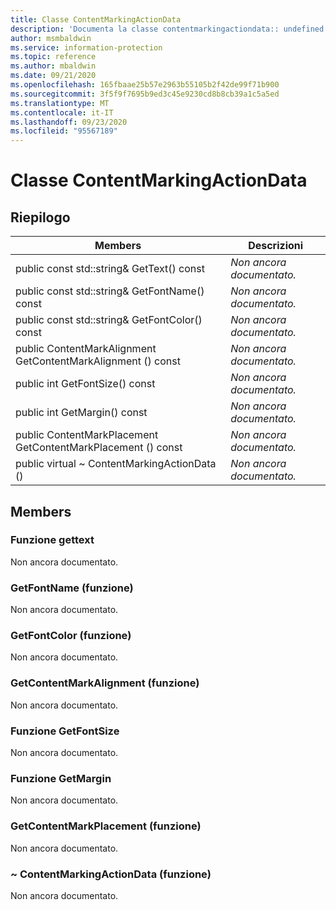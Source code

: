```yaml
---
title: Classe ContentMarkingActionData
description: 'Documenta la classe contentmarkingactiondata:: undefined di Microsoft Information Protection (MIP) SDK.'
author: msmbaldwin
ms.service: information-protection
ms.topic: reference
ms.author: mbaldwin
ms.date: 09/21/2020
ms.openlocfilehash: 165fbaae25b57e2963b55105b2f42de99f71b900
ms.sourcegitcommit: 3f5f9f7695b9ed3c45e9230cd8b8cb39a1c5a5ed
ms.translationtype: MT
ms.contentlocale: it-IT
ms.lasthandoff: 09/23/2020
ms.locfileid: "95567189"
---
```

# <a name="class-contentmarkingactiondata"></a>Classe ContentMarkingActionData 
  
## <a name="summary"></a>Riepilogo
 Members                        | Descrizioni                                
--------------------------------|---------------------------------------------
public const std::string& GetText() const  | _Non ancora documentato._
public const std::string& GetFontName() const  | _Non ancora documentato._
public const std::string& GetFontColor() const  | _Non ancora documentato._
public ContentMarkAlignment GetContentMarkAlignment () const  | _Non ancora documentato._
public int GetFontSize() const  | _Non ancora documentato._
public int GetMargin() const  | _Non ancora documentato._
public ContentMarkPlacement GetContentMarkPlacement () const  | _Non ancora documentato._
public virtual ~ ContentMarkingActionData ()  | _Non ancora documentato._
  
## <a name="members"></a>Members
  
### <a name="gettext-function"></a>Funzione gettext
Non ancora documentato.

  
### <a name="getfontname-function"></a>GetFontName (funzione)
Non ancora documentato.

  
### <a name="getfontcolor-function"></a>GetFontColor (funzione)
Non ancora documentato.

  
### <a name="getcontentmarkalignment-function"></a>GetContentMarkAlignment (funzione)
Non ancora documentato.

  
### <a name="getfontsize-function"></a>Funzione GetFontSize
Non ancora documentato.

  
### <a name="getmargin-function"></a>Funzione GetMargin
Non ancora documentato.

  
### <a name="getcontentmarkplacement-function"></a>GetContentMarkPlacement (funzione)
Non ancora documentato.

  
### <a name="contentmarkingactiondata-function"></a>~ ContentMarkingActionData (funzione)
Non ancora documentato.
